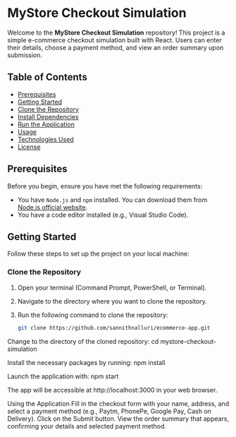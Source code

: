 # MyStore Checkout Simulation

Welcome to the **MyStore Checkout Simulation** repository! This project is a simple e-commerce checkout simulation built with React. Users can enter their details, choose a payment method, and view an order summary upon submission.

## Table of Contents
- [Prerequisites](#prerequisites)
- [Getting Started](#getting-started)
- [Clone the Repository](#clone-the-repository)
- [Install Dependencies](#install-dependencies)
- [Run the Application](#run-the-application)
- [Usage](#usage)
- [Technologies Used](#technologies-used)
- [License](#license)

## Prerequisites

Before you begin, ensure you have met the following requirements:
- You have `Node.js` and `npm` installed. You can download them from [Node.js official website](https://nodejs.org/).
- You have a code editor installed (e.g., Visual Studio Code).

## Getting Started

Follow these steps to set up the project on your local machine:

### Clone the Repository

1. Open your terminal (Command Prompt, PowerShell, or Terminal).
2. Navigate to the directory where you want to clone the repository.
3. Run the following command to clone the repository:

   ```bash
   git clone https://github.com/sannithnalluri/ecommerce-app.git

Change to the directory of the cloned repository:
cd mystore-checkout-simulation

Install the necessary packages by running:
npm install

Launch the application with:
npm start


The app will be accessible at http://localhost:3000 in your web browser.



Using the Application
Fill in the checkout form with your name, address, and select a payment method (e.g., Paytm, PhonePe, Google Pay, Cash on Delivery).
Click on the Submit button.
View the order summary that appears, confirming your details and selected payment method.

